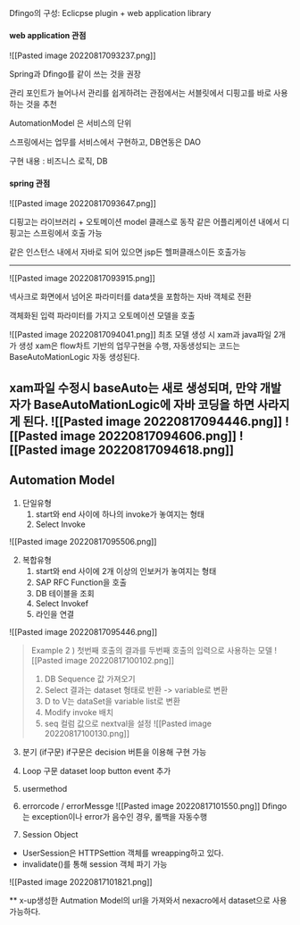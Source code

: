 Dfingo의 구성: Eclicpse plugin + web application library

#### web application 관점

![[Pasted image 20220817093237.png]]

Spring과 Dfingo를 같이 쓰는 것을 권장

관리 포인트가 늘어나서
관리를 쉽게하려는 관점에서는 서블릿에서 디핑고를 바로 사용하는 것을 추천

AutomationModel
은 서비스의 단위

스프링에서는 업무를 서비스에서 구현하고, DB연동은 DAO

구현 내용 : 
비즈니스 로직, DB 

#### spring 관점

![[Pasted image 20220817093647.png]]

디핑고는 라이브러리 + 오토메이션 model 클래스로 동작
같은 어플리케이션 내에서 디핑고는 스프링에서 호출 가능

같은 인스턴스 내에서 자바로 되어 있으면 jsp든 헬퍼클래스이든 호출가능

---
![[Pasted image 20220817093915.png]]

넥사크로 화면에서 넘어온 파라미터를 data셋을 포함하는 자바 객체로 전환

객체화된 입력 파라미터를 가지고 오토메이션 모델을 호출

![[Pasted image 20220817094041.png]]
최초 모델 생성 시 xam과 java파일 2개가 생성
xam은 flow차트 기반의 업무구현을 수행, 자동생성되는 코드는 BaseAutoMationLogic 자동 생성된다.

xam파일 수정시 baseAuto는 새로 생성되며, 만약 개발자가 BaseAutoMationLogic에 자바 코딩을 하면 사라지게 된다. 
![[Pasted image 20220817094446.png]]
![[Pasted image 20220817094606.png]]
![[Pasted image 20220817094618.png]]
---
## Automation Model
1. 단일유형
	1. start와 end 사이에 하나의 invoke가 놓여지는 형태
	2. Select Invoke
	
![[Pasted image 20220817095506.png]]

2. 복합유형
	1. start와 end 사이에 2개 이상의 인보커가 놓여지는 형태
	2. SAP RFC Function을 호출
	3. DB 테이블을 조회
	4. Select Invokef
	5. 라인을 연결
	
![[Pasted image 20220817095446.png]]

> Example 2 )
첫번째 호출의 결과를 두번째 호출의 입력으로 사용하는 모델 ![[Pasted image 20220817100102.png]]
>1. DB Sequence 값 가져오기 
>2. Select 결과는 dataset 형태로 반환 -> variable로 변환
>3. D to V는 dataSet을 variable list로 변환
>4. Modify invoke 배치
>5. seq 컬럼 값으로 nextval을 설정
>![[Pasted image 20220817100130.png]]

3. 분기 (if구문)
	if구문은 decision 버튼을 이용해 구현 가능


4. Loop 구문
	dataset loop button
	event 추가
	

5. usermethod
6. errorcode / errorMessge ![[Pasted image 20220817101550.png]]
Dfingo는 exception이나 error가 음수인 경우, 롤백을 자동수행

7. Session Object
- UserSession은 HTTPSettion 객체를 wreapping하고 있다.
- invalidate()를 통해 session 객체 파기 가능

![[Pasted image 20220817101821.png]]


** x-up생성한 Autmation Model의 url을 가져와서 nexacro에서 dataset으로 사용가능하다. 

